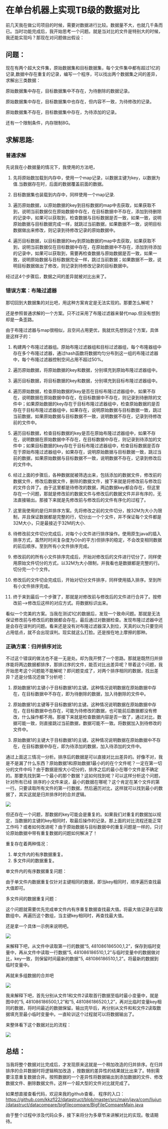 # 在单台机器上实现TB级的数据对比
前几天我在做公司项目的时候，需要对数据进行比较。数据量不大，也就几千条而已。当时功能完成后，我开始思考一个问题。就是当对比的文件是特别大的时候，我还能实现吗？那现在对问题做出假设：

## 问题：

现在有两个超大文件集，原始数据集和目标数据集，每个文件集中都有超过1亿的记录,数据中存在重复的记录，编写一个程序，可以找出两个数据集之间的差异，求解出三类数据：

原始数据集中存在，目标数据集中不存在，为待删除的数据记录。

原始数据集中存在，目标数据集中也存在，但内容不一致，为待修改的记录。

原始数据集不存在，目标数据集中存在，为待添加的记录。

还有一个限制条件，内存限制8G。



## 求解思路:

### 普通求解

先说我在小数据量的情况下，我使用的方法吧，

 1. 先将原始数加载到内存中，使用一个map记录，以数据主键为key，以数据为值.当数据存在时，后面的数据覆盖前面的数据。

 2. 目标数据集也装载到内存中，同样使用一个map记录.

 3. 遍历原始数据，以原始数据的key到目标数据的map中去获取，如果获取不到，说明当前数据仅在原始数据中存在，在目标数据中不存在，添加到待删除的记录中，如果可以获取到，检查数据与目标数据是否一致，如果一致，说明原始数据与目标数据完成一样，就跳过当前数据，如果数据不一致，说明目标数据做出来修改，则记录到待修改记录的原始数据中。

 4. 遍历目标数据，以目标数据的key到原始数据的map中去获取，如果获取不到，说明当前数据仅在目标数据中存在，在原始数据中不存在，添加到待添加的记录中，如果可以获取到，需要再检查数据与原始数据是否一致，如果一致，说明原始数据与目标数据完全一样，跳过当前数据；如果数据不一致，说明目标数据做出了修改，则记录到待修改记录的目标数据中。

经过这4个步骤后，数据之间的差异就被对比出来了。





### 错误方案：布隆过滤器
那切回到大数据集的对比吧，用这种方案肯定是无法实现的。那要怎么解呢？

还是参照普通求解的一个方案。只不过采用了布隆过滤器来替代map.但没有想到却是一条歪路。

由于布隆过滤器与map很相似，且空间占用更优，我就优先想到这个方案，具体是这样子的：

1. 构建两个布隆过滤器组。原始布隆过滤器组和目标过滤器组，每个布隆器组中存在多个布隆过滤器，通过hash函数将数据均匀分布到这一组的布隆过滤器中，每个布隆过滤器控制空间占用不超过50%。

2. 遍历原始数据，将原始数据的key和数据，分别填充到原始布隆过滤器组中。

3. 遍历目标数据，将目标数据的key和数据，分别填充到目标布隆过滤器组中。

4. 遍历原始数据，检查原始数据的key是否在目标布隆过滤器组中，如果不存在，说明数据在原始数据中存在，在目标数据中不存在，则记录到待删除的文件中；如果原始数据的key存在于目标布隆过滤器组中，检查原始数据的是否存在于目标布隆过滤器组中，如果存在，说明原始数据与目标数据一致，跳过当前数据，如果原始数据与目标数据不一致，说明数据不存在，记录到待修改前的文件中。

5. 遍历目标数据，检查目标数据的key是否在原始布隆过滤器组中，如果不存在，说明数据在原始数据中不存在，在目标数据中存在，则记录到待添加的文件中；如果目标数据的key存在于目标布隆过滤器组中，检查目标数据是否存在于原始布隆过滤器组中，如果存在，说明原始数据与目标数据一致，跳过当前的数据，如果原始数据与目标数据不一致，说明数据不存在，记录到修改后的文件中。

6. 经过上面的步骤后，各种数据就被筛选出来，包括添加的数据文件，修改前的数据文件，修改后数据文件，删除的数据文件，接下来就是将修改前与修改后的文件合并了。由于这里都是待修改的数据，两边数据key都会存在，但这里存在一个问题，那就是修改前的数据文件与修改后的数据文件并非有序的，无法直接输出。那接下来就是先修改前与修改后的文件有序化的过程了。

7. 这里我使用的是归并排序方案。先将修改之前的文件切分，按32M为大小为限制，并且保证数据都是完整的行，切分出一个个文件，并不保证每个文件都是32M大小，只是最接近于32M的大小.

8. 待修改前文件切分完成后，对每个小文件进行排序操作。使用原生java的插入排序方式，虽然时时间复杂度为O(n的平方)但排序的稳定，不会改变相同数据的前后顺序。至到所有小文件排序完成。

9. 修改前的的所有小文件排序完成后，开始对修改后的文件进行切分了，同样使用原始文件切分的方式，以32M为大小限制，并我看也是数据都是完整的行。切分完一个个文件。

10. 修改后的文件切会完成后，开始对切分文件排序，同样使用插入排序。至到所有小文件排序完成。

11. 终于来到最后一个步骤了，那就是对修改前与修改后的文件进行合并了。按修改前-->修改后这样的对应方式。将数据标识出来。

看似一个完美的方案。当我在测试1亿的数据后，发现一个致命问题。那就是无法保证修改前与修改后的数据都会存在。最后通过对数据检查。发现布隆过滤器中还是会存在误判的问题。看来还是没有对布隆过滤器深入到位，天真的以为只要空间占用低点，就不会出现误判。现实就这么打脸。还是按在地上摩擦的那种。



### 正确方案：归并排序对比

不过这个错误的做法也不是一无是处。却为我开劈了一个思路。那就是既然归并排序能将两边数据都排序，那排过序的文件，能否对比出差异呢？带着这个问题，我开始思考这个问题能不能解呢？即问题变成了，对两个排序相同的数据，找出差异？还是分情况还做下分析吧：

1. 原始数据1的主键小于目标数据1的主键。这种情况说明数据在原始数据中存在，在目标数据中不存在，即为待删除的数据，加入待删除的文件中。

2. 原始数据1的主键等于目标数据1的主键。这种情况说明数据在原始数据中存在，在目标数据中也存在，可能为待修改的数据，也可能前后数据都没有修改，什么操作都不用。那接下来就是检查数据内容是否一致了，通过对比，数据可能一致，则直接跳过当前数据，数据可能不一致。将数据加入到待修改的文件中。

3. 原始数据1的主键大于目标数据1的主键。这种情况说明数据在原始数据中不存在，在目标数据中存在，即为待添加的数据，加入待添加的文件中。

通过上面这三情况一分析。排序后的数据是可以直接对比出差异的。好像不对，我是不是漏了什么东西？原始数据1和原始数据1最小的的在个文件呢？一定在第一切分的文件中吗？由于数据是按大小切分的，排序之后的最小在哪个文件是不确定的。那要先找到第一个最小的那个数据？这如何找到呢？可以这样分析这个问题，针对所有已经 排序的小文件来说，最小的数据在哪呢？这个肯定在某个文件的第一行。只要读取所有文件的第一行数据，然后遍历对比，这样就可以找到最小的数据了，其实这就是归并排序时的合并逻辑。

![](D:\doc\博客\数据结构与算法\大型文件对比\归并排序-文件合并.png)

但还存在一个问题，那数据的key可能会是重复的。如果我们对重复的数据加以规定，当数据的主键的key相同时，取最后操作的记录。那上面的对比流程还能正常工作吗？或者如何改进呢？由于原始数据与目标数据中的重复问题是一样的，只讨论原始数据中带有重复数据的问题如何解决了！

重复存在着两种情况：

1. 单文件内的有序数据重复。
2. 多文件间的数据重复。

单文件内的有序数据重复问题：

由于单文件内数据重复仅针对主键相同的数据，即当key相同时，顺序遍历查找最大值即可。

多文件间的数据重复问题：

这个问题就需要优先完成单文件内有序重复数据查找最大值。将最大值记录在读取数组中。再遍历这个数组，当主键key相同时，再查找最大值。

还是拿一个具体一示例来说明吧。

![](D:\doc\博客\数据结构与算法\大型文件对比\归并排序合并取最近数据.png)

来解释下吧，从文件中读取第一行的数据“5, 481086186500,1,2”，保存到临时变量中，再从文件中读取一行数据“5, 481086186510,1,2”与临时变量中的数据做对比，key一致，则保留时间最新的数据"5, 481086186510,1,2"。将最新的数据到临时变量中。



再就来多组数据的合并吧

![](D:\doc\博客\数据结构与算法\大型文件对比\归并排序多文件最小数据.png)

我来解释下吧，首先分别从文件1和文件2读取首行数据至临时最小变量中，就是图中的“5, 481086186500,1,2”和“5, 481086186520,1,2”，再对比临时变量key相同的数据，将时间最近的数据保留。输出完毕后，再分别从文件和和文件2读取数据填充至最小临时变量中。一直轮训这个过程就可以将数据输出了。





来整体看下这个数据对比的流程：

![](D:\doc\博客\数据结构与算法\大型文件对比\大数据对比整体流程.png)

## 总结：

​	当我将整个数据对比完成后，才发现原来这就是一个稍加改造的归并排序。在归并排序的合并数据时将逻辑稍加改造 ，按数据的差异性的结果就比出来了。特别需要注意重复数据合并。按照数据的一个差异性将数据输出到添加数据的文件、修改数据文件、删除数据文件。这样一个超大型的文件对比就完成了。



如果想直接查看代码，欢迎来我的github查看，
程序的入口：
https://github.com/kkzfl22/datastruct/blob/master/src/main/java/com/liujun/datastruct/datacompare/bigfilecompare/BigFileCompareMain.java

由于整个过程中涉及代码众多，接下来将分为多章节来讲解对比的实现。敬请期待。







